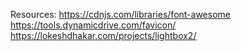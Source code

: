Resources:
https://cdnjs.com/libraries/font-awesome
https://tools.dynamicdrive.com/favicon/
https://lokeshdhakar.com/projects/lightbox2/